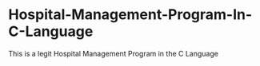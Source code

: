 # Hospital-Management-Program-In-C-Language
This is a legit Hospital Management Program in the C Language
